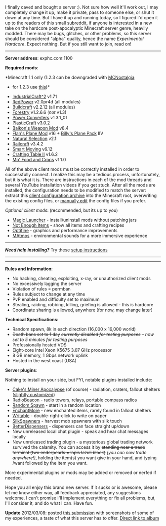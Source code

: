 I finally caved and bought a server :). Not sure how well it'll work out, I may completely change it up,
make it private, pass to someone else, or shut it down at any time. But I have it up and running today, so I figured I'd open
it up to the readers of this small subreddit, if anyone is interested in a new take on the hardcore
post-apocalyptic Minecraft server genre, heavily modded. There may be bugs, glitches, or other problems, so this
server should be considered "alpha" quality, hence the name *Experimental Hardcore*. Expect nothing. But
if you still want to join, read on!

----

**Server address**: exphc.com:1100

**Required mods**:

*Minecraft 1.1 only (1.2.3 can be downgraded with [MCNostalgia](http://www.minecraftforum.net/topic/800346-tool-mcnostalgia-210-now-works-with-123/)
- for 1.2.3 use [this](http://indieis.me/iimsites/mcnostalgia/MCNostalgia2.1.0.zip))*

* [IndustrialCraft^2](http://wiki.industrial-craft.net/index.php?title=Download#IndustrialCraft.C2.B2) v1.71
* [RedPower](http://www.eloraam.com/?page_id=130) v2.0pr4d (all modules)
* [Buildcraft](http://www.mod-buildcraft.com/download/buildcraft-for-minecraft-1-0-0/) v2.2.12 (all modules)
* [Forestry](http://forestry.sengir.net/wiki/index.php?n=Main.Downloads#Deprecated) v1.2.6.6 (*not* v1.3)
* [Power Converters](http://www.minecraftforum.net/topic/119361-110-tehkrushs-mods-all-mods-updated-and-plasticcraft-smp/#power) v1.3.1_01 
* [PlasticCraft](http://www.minecraftforum.net/topic/119361-110-tehkrushs-mods-all-mods-updated-and-plasticcraft-smp/#plastic) v3.0.2
* [Balkon's Weapon Mod](http://www.minecraftforum.net/topic/211517-11-balkons-weaponmod-v84-multiplayer/) v8.4
* [Flan's Plane Mod](http://www.minecraftforum.net/topic/182918-11smp-flans-mods-planes-ww2-guns-vehicles-playerapi-moods-mputils-teams/) v16 + [Billy's Plane Pack](http://www.minecraftforum.net/topic/859479-110-billys-plane-pack-for-flans-planessmp/) IIV
* [Natural Selection](http://www.minecraftforum.net/topic/950329-110smpforgenatural-selection-a-minecraft-survival-accession-v21/) v2.1
* [Railcraft](http://www.minecraftforum.net/topic/701990-110-railcraft-341-forge-smp/) v3.4.2
* [Smart Moving](http://www.minecraftforum.net/topic/361430-11smp-smart-moving/) v6.12
* [Crafting Table II](http://www.minecraftforum.net/topic/856538-11-crafting-table-ii-v162-310112/) v1.6.2
* [Mo' Food and Crops](http://www.minecraftforum.net/topic/781133-11smpmo-foods-and-crops/) v1.1.0

All of the above client mods must be correctly installed in order to successfully connect. I realize this may be a 
tedious process, unfortunately, but it is what it is. There are instructions in each of the mod threads
and several YouTube installation videos if you get stuck.
After all the mods are installed, the configuration needs to be modified to match the server:
extract this 
[client configuration archive](http://dl.dropbox.com/u/57628348/exphc/client-config.zip) 
into the Minecraft root, overwriting the existing config files, or 
[manually edit](https://github.com/mushroomhostage/exphc/tree/master/client-config) the config files if you prefer.

*Optional client mods*: (recommended, but its up to you)

* [Magic Launcher](http://www.minecraftforum.net/topic/939149-launcher-magic-launcher-097-mods-options-news/) - install/uninstall mods without patching jars
* [Not Enough Items](http://www.minecraftforum.net/topic/909223-110181-smp-chickenbones-mods/) - show all items and crafting recipes 
* [Optifine](http://www.minecraftforum.net/topic/249637-11-optifine-hd-d6-fps-boost-hd-textures-aa-af/) - graphics and performance improvements
* [MAtmos](http://www.minecraftforum.net/topic/379925-110-matmos-r10-environmental-sound-atmosphere-simulator/) - environmental sounds for a more immersive experience

---

***Need help installing?*** Try these [setup instructions](https://github.com/mushroomhostage/exphc/wiki/Setup)

---
---

**Rules and information**:

* No hacking, cheating, exploiting, x-ray, or unauthorized client mods
* No excessively lagging the server
* Violation of rules = permban
* Rules subject to change at any time
* PvP enabled and difficulty set to maximum 
* Stealing, raiding, robbing, killing, griefing is allowed - this is hardcore
* Coordinate sharing is allowed, anywhere (for now, may change later)

**Technical Specifications**:

* Random spawn, 8k in each direction (16,000 x 16,000 world)
* ~~Death bans set to 1 day~~ ~~*currently disabled for testing purposes*~~ *– now set to 5 minutes for testing purposes*
* Professionally hosted VDS
* Eight-core Intel Xeon X5675 3.07 GHz processor
* 8 GB memory, 1 Gbps network uplink
* Hosted in the west coast (USA)

**Server plugins**:

Nothing to install on your side, but FYI, notable plugins installed include:

* [Cake's Miner Apocalypse](http://dev.bukkit.org/server-mods/cakes-miner-apocalypse/) (of course) - radiation, craters, fallout shelters ([slightly customized](http://imgur.com/a/DO0pe))
* [RadioBeacon](http://dev.bukkit.org/server-mods/radiobeacon/) - radio towers, relays, portable compass radios
* [Random Spawn](http://dev.bukkit.org/server-mods/random-spawn/) - start in a random location
* [EnchantMore](http://dev.bukkit.org/server-mods/enchantmore/) - new enchanted items, rarely found in fallout shelters
* [Writable](http://dev.bukkit.org/server-mods/writable/) - double-right-click to write on paper
* [SilkSpawners](http://dev.bukkit.org/server-mods/silkspawners/) - harvest mob spawners with silk touch
* [BetterDispensers](http://dev.bukkit.org/server-mods/betterdispensers/) - dispensers can face straight up/down
* New unreleased local chat plugin - speak and hear chat messages locally
* New unreleased trading plugin - a mysterious global trading network survived the calamity. You can access it by ~~standing near a trade terminal (two enderpearls = lapis lazuli block)~~ *(you can now trade anywhere!)*, holding the item(s) you want give in your hand, and typing /want followed by the item you want.

More experimental plugins or mods may be added or removed or nerfed if needed.

Hope you all enjoy this brand new server. If it sucks or is awesome, please let me know either way, all feedback
appreciated, any suggestions welcome. I can't promise I'll implement everything or fix all problems,
but, I'll consider it, and do what I can. Have fun.


**Update** 2012/03/08: posted [this submission](http://www.reddit.com/r/cakesminerapocalypse/comments/qn2cs/exphc_first_days_on_the_new_server_a_photo_album/) with screenshots of some of my experiences, a taste of what this server has to offer. [Direct link to album](http://imgur.com/a/jgmvs#0)

